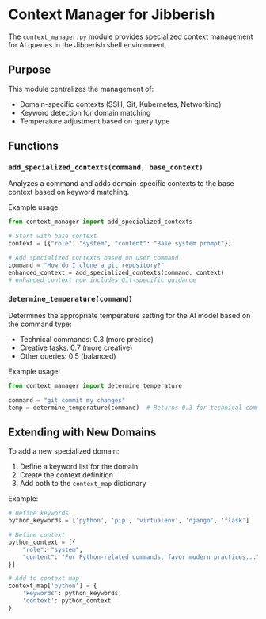 # Context Manager for Jibberish

The `context_manager.py` module provides specialized context management for AI queries in the Jibberish shell environment.

## Purpose

This module centralizes the management of:
- Domain-specific contexts (SSH, Git, Kubernetes, Networking)
- Keyword detection for domain matching
- Temperature adjustment based on query type

## Functions

### `add_specialized_contexts(command, base_context)`

Analyzes a command and adds domain-specific contexts to the base context based on keyword matching.

Example usage:
```python
from context_manager import add_specialized_contexts

# Start with base context
context = [{"role": "system", "content": "Base system prompt"}]

# Add specialized contexts based on user command
command = "How do I clone a git repository?"
enhanced_context = add_specialized_contexts(command, context)
# enhanced_context now includes Git-specific guidance
```

### `determine_temperature(command)`

Determines the appropriate temperature setting for the AI model based on the command type:
- Technical commands: 0.3 (more precise)
- Creative tasks: 0.7 (more creative)
- Other queries: 0.5 (balanced)

Example usage:
```python
from context_manager import determine_temperature

command = "git commit my changes"
temp = determine_temperature(command)  # Returns 0.3 for technical command
```

## Extending with New Domains

To add a new specialized domain:

1. Define a keyword list for the domain
2. Create the context definition
3. Add both to the `context_map` dictionary

Example:
```python
# Define keywords
python_keywords = ['python', 'pip', 'virtualenv', 'django', 'flask']

# Define context
python_context = [{
    "role": "system",
    "content": "For Python-related commands, favor modern practices..."
}]

# Add to context map
context_map['python'] = {
    'keywords': python_keywords, 
    'context': python_context
}
```
